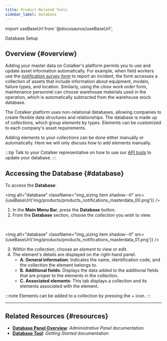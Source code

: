 ```yaml
---
title: Product-Related Tools
sidebar_label: Database
---
```


import useBaseUrl from '@docusaurus/useBaseUrl'; 

<span className="hero__title">Database Setup</span>
<br/>

## Overview {#overview}
Adding your master data on Cotalker's platform permits you to use and update asset information automatically. For example, when field workers use the [_notification survey form_](/docs/products/workflows/notifications/surveys) to report an incident, the form accesses a collection of assets that include information about equipment, models, failure types, and location. Similarly, using the _close work order_ form, maintenance personnel can choose warehouse materials used in the operation, which is automatically subtracted from the warehouse stock database.

The Cotalker platform uses non-relational databases, allowing companies to create flexible data structures and relationships. The database is made up of _collections_, which group _elements_ by types. Elements can be customized to each company's asset requirements.

Adding elements to your collections can be done either manually or automatically. Here we will only discuss how to add elements manually. 

:::tip
Talk to your Cotalker representative on how to use our [API tools](/docs/documentation/api/overview_api) to update your database.
:::

## Accessing the Database {#database}
To access the **Database**:

<img alt="database" className="img_sizing item shadow--tl" src={useBaseUrl('img/products/products_notifications_masterdata_00.png')} />
<br/>

<div className="margin-left--lg">

1. In the **Main Menu Bar**, press the **Database** button.
2. From the **Database** section, choose the _collection_ you wish to view.

</div>
<br/>

<img alt="database" className="img_sizing item shadow--tl" src={useBaseUrl('img/products/products_notifications_masterdata_01.png')} />
<br/>

<div className="margin-left--lg">

3. Within the _collection_, choose an _element_ to view or edit.
4. The element's details are displayed on the right-hand panel.
    - **A. General information**: Indicates the name, identification code, and the collection the element belongs to.
    - **B. Additional fields**: Displays the data added to the additional fields that are proper to the elements in the collection.
    - **C. Associated elements**: This tab displays a collection and its elements associated with the element.

:::note
Elements can be added to a collection by pressing the <span className="badge badge--secondary">+</span> icon.
:::

</div>

----

## Related Resources {#resources}
- [**Database Panel Overview**](/docs/documentation/admin/database/admin_database_overview): _Administrative Panel_ documentation
- [**Database Tool**](/docs/documentation/client/database): _Getting Started_ documentation
